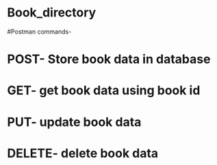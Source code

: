 # Book_directory
#Postman commands-
# POST- Store book data in database
# GET- get book data using book id
# PUT- update book data
# DELETE- delete book data
